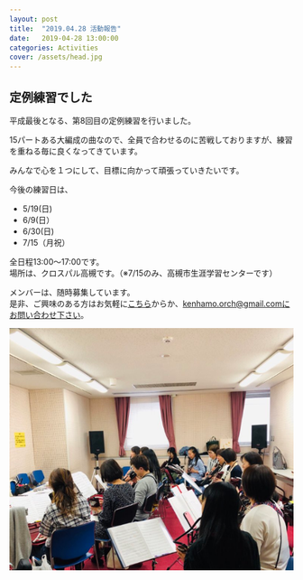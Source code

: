 ```yaml
---
layout: post
title:  "2019.04.28 活動報告"
date:   2019-04-28 13:00:00
categories: Activities
cover: /assets/head.jpg
---
```

## 定例練習でした

平成最後となる、第8回目の定例練習を行いました。  
  
15パートある大編成の曲なので、全員で合わせるのに苦戦しておりますが、練習を重ねる毎に良くなってきています。
  
みんなで心を１つにして、目標に向かって頑張っていきたいです。  

今後の練習日は、
- 5/19(日)
- 6/9(日）
- 6/30(日)
- 7/15（月祝）
  
全日程13:00〜17:00です。  
場所は、クロスパル高槻です。（※7/15のみ、高槻市生涯学習センターです）  
  
メンバーは、随時募集しています。  
是非、ご興味のある方はお気軽に[こちら](https://docs.google.com/forms/d/e/1FAIpQLSeOdIlDB3uChvhrr9F543WjyJz2orR1FHCYdYVnwKcQU6wVcg/viewform)からか、kenhamo.orch@gmail.comにお問い合わせ下さい。

  
<img border="0" src="/assets/20190428.PNG">


